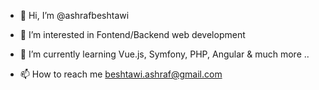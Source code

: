 - 👋 Hi, I’m @ashrafbeshtawi
- 👀 I’m interested in Fontend/Backend web development
- 🌱 I’m currently learning Vue.js, Symfony, PHP, Angular & much more ..

- 📫 How to reach me beshtawi.ashraf@gmail.com

<!---
ashrafbeshtawi/ashrafbeshtawi is a ✨ special ✨ repository because its `README.md` (this file) appears on your GitHub profile.
You can click the Preview link to take a look at your changes.
--->
